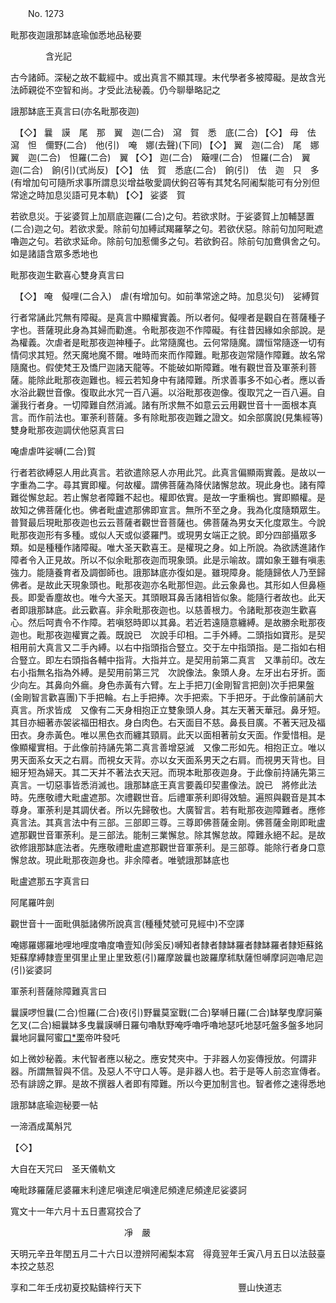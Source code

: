 ﻿　　No. 1273

毗那夜迦誐那缽底瑜伽悉地品秘要

　　　　含光記


古今諸師。深秘之故不載經中。或出真言不顯其理。末代學者多被障礙。是故含光法師親從不空智和尚。才受此法秘義。仍今聊舉略記之

誐那缽底王真言曰(亦名毗那夜迦)


　【◇】
曩　謨　尾　那　翼　迦(二合)　瀉　賀　悉　底(二合)
【◇】
母　佉　瀉　怛　儞野(二合)　他(引)　唵　娜(去聲)(下同)
【◇】
翼　迦(二合)　尾　娜　翼　迦(二合)　怛羅(二合)　翼
【◇】
迦(二合)　簸哩(二合)　怛羅(二合)　翼　迦(二合)　餉(引)(式尚反)
【◇】
佉　賀　悉底(二合)　餉(引)　佉　迦　只　多(有增加句可隨所求事所謂息災增益敬愛調伏鉤召等有其梵名阿阇梨能可有分別但常途之時加息災語可見本軌)
【◇】
娑婆　賀

若欲息災。于娑婆賀上加扇底迦羅(二合)之句。若欲求財。于娑婆賀上加輔瑟置(二合)迦之句。若欲求愛。除前句加縛試羯羅拏之句。若欲伏惡。除前句加阿毗遮嚕迦之句。若欲求延命。除前句加惹儞多之句。若欲鉤召。除前句加鴦俱舍之句。如是諸語含眾多悉地也

毗那夜迦生歡喜心雙身真言曰


　【◇】
唵　儗哩(二合入)　虐(有增加句。如前準常途之時。加息災句)　娑縛賀

行者常誦此咒無有障礙。是真言中顯權實義。所以者何。儗哩者是觀自在菩薩種子字也。菩薩現此身為其婦而勸進。令毗那夜迦不作障礙。有往昔因緣如余部說。是為權義。次虐者是毗那夜迦神種子。此常隨魔也。云何常隨魔。謂恒常隨逐一切有情伺求其短。然天魔地魔不爾。唯時而來而作障難。毗那夜迦常隨作障難。故名常隨魔也。假使梵王及憍尸迦諸天龍等。不能破如斯障難。唯有觀世音及軍荼利菩薩。能除此毗那夜迦難也。經云若知身中有諸障難。所求善事多不如心者。應以香水浴此觀世音像。復取此水咒一百八遍。以浴毗那夜迦像。復取咒之一百八遍。自灑我行者身。一切障難自然消滅。諸有所求無不如意云云用觀世音十一面根本真言。而作前法也。軍荼利菩薩。多有除毗那夜迦難之證文。如余部廣說(見集經等)雙身毗那夜迦調伏他惡真言曰

唵虐虐吽娑嚩(二合)賀

行者若欲縛惡人用此真言。若欲遣除惡人亦用此咒。此真言偏顯兩實義。是故以一字重為二字。尋其實即權。何故權。謂佛菩薩為降伏諸懈怠故。現此身也。諸有障難從懈怠起。若止懈怠者障難不起也。權即依實。是故一字重稱也。實即顯權。是故知之佛菩薩化也。佛者毗盧遮那佛即宣言。無所不至之身。我為化度隨類眾生。普賢最后現毗那夜迦也云云菩薩者觀世音菩薩也。佛菩薩為男女天化度眾生。今說毗那夜迦形有多種。或似人天或似婆羅門。或現男女端正之貌。即分四部攝眾多類。如是種種作諸障礙。唯大圣天歡喜王。是權現之身。如上所說。為欲誘進諸作障者令入正見故。所以不似余毗那夜迦而現象頭。此是示喻故。謂如象王雖有嗔恚強力。能隨養育者及調御師也。誐那缽底亦復如是。雖現障身。能隨歸依人乃至歸佛者。是故此天現象頭也。毗那夜迦亦名毗那怛迦。此云象鼻也。其形如人但鼻極長。即愛香塵故也。唯今大圣天。其頭眼耳鼻舌諸相皆似象。能隨行者故也。此天者即誐那缽底。此云歡喜。非余毗那夜迦也。以慈善根力。令諸毗那夜迦生歡喜心。然后呵責令不作障。若嗔怒時即以其鼻。若近若遠隨意纏縛。是故勝余毗那夜迦也。毗那夜迦權實之義。既說已　次說手印相。二手外縛。二頭指如寶形。是契相用前大真言又二手內縛。以右中指頭指合豎立。交于左中指頭指。是二指如右相合豎立。即左右頭指各輔中指背。大指并立。是契用前第二真言　又準前印。改左右小指無名指為外縛。是契用前第三咒　次說像法。象頭人身。左牙出右牙折。面少向左。其鼻向外瘺。身色赤黃有六臂。左上手把刀(金剛智言把劍)次手把果盤(金剛智言歡喜團)下手把輪。右上手把捧。次手把索。下手把牙。于此像前誦前大真言。所求皆成　又像有二天身相抱正立雙象頭人身。其左天著天華冠。鼻牙短。其目亦細著赤袈裟福田相衣。身白肉色。右天面目不慈。鼻長目廣。不著天冠及福田衣。身赤黃色。唯以黑色衣而纏其頸肩。此天以面相著前女天面。作愛惜相。是像顯權實相。于此像前持誦先第二真言善增惡滅　又像二形如先。相抱正立。唯以男天面系女天之右肩。而視女天背。亦以女天面系男天之右肩。而視男天背也。目細牙短為婦天。其二天并不著法衣天冠。而現本毗那夜迦身。于此像前持誦先第三真言。一切惡事皆悉消滅也。誐那缽底王真言要義印契畫像法。說已　將修此法時。先應敬禮大毗盧遮那。次禮觀世音。后禮軍荼利即得效驗。遍照與觀音是其本尊身。軍荼利是其調伏者。所以先歸敬也。大廣智言。若有毗那夜迦障難者。應修真言法。其真言法中有三部。三部即三尊。三尊即佛菩薩金剛。佛菩薩金剛即毗盧遮那觀世音軍荼利。是三部法。能制三業懈怠。除其懈怠故。障難永絕不起。是故欲修誐那缽底法者。先應敬禮毗盧遮那觀世音軍荼利。是三部尊。能除行者身口意懈怠故。現此毗那夜迦身也。非余障者。唯號誐那缽底也

毗盧遮那五字真言曰

阿尾羅吽劍

觀世音十一面毗俱胝諸佛所說真言(種種梵號可見經中)不空譯

唵娜羅娜羅地哩地哩度嚕度嚕壹知(陟奚反)嚩知者隸者隸缽羅者隸缽羅者隸矩蘇銘矩蘇摩縛隸壹里弭里止里止里致惹(引)羅摩跛曩也跛羅摩秫馱薩怛嚩摩訶迦嚕尼迦(引)娑婆訶

軍荼利菩薩除障難真言曰

曩謨啰怛曩(二合)怛羅(二合)夜(引)野曩莫室戰(二合)拏嚩日羅(二合)缽拏曳摩訶藥乞叉(二合)細曩缽多曳曩謨嚩日羅句嚕馱野唵呼嚕呼嚕地瑟吒地瑟吒盤多盤多地訶曩地訶曩阿蜜[口*栗](二合)帝吽發吒

如上微妙秘義。末代智者應以秘之。應安梵夾中。于非器人勿妄傳授放。何謂非器。所謂無智與不信。及惡人不守口人等。是非器人也。若于是等人前恣宣傳者。恐有誹謗之罪。是故不撰器人者即有障難。所以今更加制言也。智者修之速得悉地

誐那缽底瑜迦秘要一帖

一渧酒成萬斛咒

【◇】

大自在天咒曰　圣天儀軌文

唵毗跢羅薩尼婆羅末利達尼嗔達尼嗔達尼頻達尼頻達尼娑婆訶

寬文十一年六月十五日晝寫挍合了

　　　　　　　　　　　　　凈　嚴

天明元辛丑年閏五月二十六日以澄辨阿阇梨本寫　得竟翌年壬寅八月五日以法鼓臺本挍之慈忍

享和二年壬戌初夏挍點鑄梓行天下　　　　　　　　　　　豐山快道志
